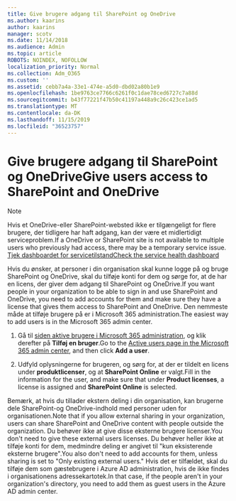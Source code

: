 ```yaml
---
title: Give brugere adgang til SharePoint og OneDrive
ms.author: kaarins
author: kaarins
manager: scotv
ms.date: 11/14/2018
ms.audience: Admin
ms.topic: article
ROBOTS: NOINDEX, NOFOLLOW
localization_priority: Normal
ms.collection: Adm_O365
ms.custom: ''
ms.assetid: cebb7a4a-33e1-474e-a5d0-dbd02a80b1e9
ms.openlocfilehash: 1be9763ce7766c6261f0c1dae78ced6727c7a88d
ms.sourcegitcommit: b43f77221f47b50c41197a448a9c26c423ce1ad5
ms.translationtype: MT
ms.contentlocale: da-DK
ms.lasthandoff: 11/15/2019
ms.locfileid: "36523757"
---
```

# <a name="give-users-access-to-sharepoint-and-onedrive"></a><span data-ttu-id="2056d-102">Give brugere adgang til SharePoint og OneDrive</span><span class="sxs-lookup"><span data-stu-id="2056d-102">Give users access to SharePoint and OneDrive</span></span>

> [!NOTE]
> <span data-ttu-id="2056d-103">Hvis et OneDrive-eller SharePoint-websted ikke er tilgængeligt for flere brugere, der tidligere har haft adgang, kan der være et midlertidigt serviceproblem.</span><span class="sxs-lookup"><span data-stu-id="2056d-103">If a OneDrive or SharePoint site is not available to multiple users who previously had access, there may be a temporary service issue.</span></span> [<span data-ttu-id="2056d-104">Tjek dashboardet for servicetilstand</span><span class="sxs-lookup"><span data-stu-id="2056d-104">Check the service health dashboard</span></span>](https://portal.office.com/adminportal/home#/servicehealth)
  
<span data-ttu-id="2056d-105">Hvis du ønsker, at personer i din organisation skal kunne logge på og bruge SharePoint og OneDrive, skal du tilføje konti for dem og sørge for, at de har en licens, der giver dem adgang til SharePoint og OneDrive.</span><span class="sxs-lookup"><span data-stu-id="2056d-105">If you want people in your organization to be able to sign in and use SharePoint and OneDrive, you need to add accounts for them and make sure they have a license that gives them access to SharePoint and OneDrive.</span></span> <span data-ttu-id="2056d-106">Den nemmeste måde at tilføje brugere på er i Microsoft 365 administration.</span><span class="sxs-lookup"><span data-stu-id="2056d-106">The easiest way to add users is in the Microsoft 365 admin center.</span></span>
  
1. <span data-ttu-id="2056d-107">Gå til [siden aktive brugere i Microsoft 365 administration](https://portal.office.com/adminportal/home#/users), og klik derefter på **Tilføj en bruger**.</span><span class="sxs-lookup"><span data-stu-id="2056d-107">Go to the [Active users page in the Microsoft 365 admin center](https://portal.office.com/adminportal/home#/users), and then click **Add a user**.</span></span>
    
2. <span data-ttu-id="2056d-108">Udfyld oplysningerne for brugeren, og sørg for, at der er tildelt en licens under **produktlicenser**, og at **SharePoint Online** er valgt.</span><span class="sxs-lookup"><span data-stu-id="2056d-108">Fill in the information for the user, and make sure that under **Product licenses**, a license is assigned and **SharePoint Online** is selected.</span></span> 
    
<span data-ttu-id="2056d-109">Bemærk, at hvis du tillader ekstern deling i din organisation, kan brugerne dele SharePoint-og OneDrive-indhold med personer uden for organisationen.</span><span class="sxs-lookup"><span data-stu-id="2056d-109">Note that if you allow external sharing in your organization, users can share SharePoint and OneDrive content with people outside the organization.</span></span> <span data-ttu-id="2056d-110">Du behøver ikke at give disse eksterne brugere licenser.</span><span class="sxs-lookup"><span data-stu-id="2056d-110">You don't need to give these external users licenses.</span></span> <span data-ttu-id="2056d-111">Du behøver heller ikke at tilføje konti for dem, medmindre deling er angivet til "kun eksisterende eksterne brugere".</span><span class="sxs-lookup"><span data-stu-id="2056d-111">You also don't need to add accounts for them, unless sharing is set to "Only existing external users."</span></span> <span data-ttu-id="2056d-112">Hvis det er tilfældet, skal du tilføje dem som gæstebrugere i Azure AD administration, hvis de ikke findes i organisationens adressekartotek.</span><span class="sxs-lookup"><span data-stu-id="2056d-112">In that case, if the people aren't in your organization's directory, you need to add them as guest users in the Azure AD admin center.</span></span>
  

